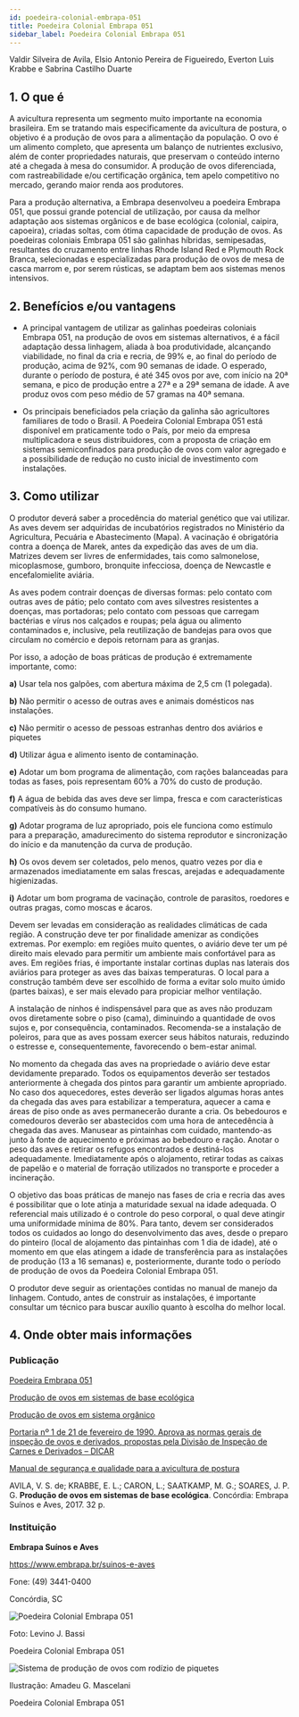 ```yaml
---
id: poedeira-colonial-embrapa-051
title: Poedeira Colonial Embrapa 051
sidebar_label: Poedeira Colonial Embrapa 051
---
```


<div className="center-textArticle">Valdir Silveira de Avila, Elsio Antonio Pereira de Figueiredo, Everton Luis Krabbe e Sabrina Castilho Duarte</div>

## **1. O que é**

A avicultura representa um segmento muito importante na
economia brasileira. Em se tratando mais especificamente da
avicultura de postura, o objetivo é a produção de ovos para a
alimentação da população. O ovo é um alimento completo, que
apresenta um balanço de nutrientes exclusivo, além de conter
propriedades naturais, que preservam o conteúdo interno até a
chegada à mesa do consumidor. A produção de ovos
diferenciada, com rastreabilidade e/ou certificação orgânica, tem
apelo competitivo no mercado, gerando maior renda aos
produtores.

Para a produção alternativa, a Embrapa desenvolveu a poedeira
Embrapa 051, que possui grande potencial de utilização, por
causa da melhor adaptação aos sistemas orgânicos e de base
ecológica (colonial, caipira, capoeira), criadas soltas, com ótima
capacidade de produção de ovos. As poedeiras coloniais
Embrapa 051 são galinhas híbridas, semipesadas, resultantes
do cruzamento entre linhas Rhode Island Red e Plymouth Rock
Branca, selecionadas e especializadas para produção de ovos
de mesa de casca marrom e, por serem rústicas, se adaptam
bem aos sistemas menos intensivos.

## **2. Benefícios e/ou vantagens**

- A principal vantagem de utilizar as galinhas poedeiras
  coloniais Embrapa 051, na produção de ovos em sistemas
  alternativos, é a fácil adaptação dessa linhagem, aliada à boa
  produtividade, alcançando viabilidade, no final da cria e recria,
  de 99% e, ao final do período de produção, acima de 92%, com 90 semanas de idade. O esperado, durante o período de
  postura, é até 345 ovos por ave, com início na 20ª semana, e
  pico de produção entre a 27ª e a 29ª semana de idade. A ave
  produz ovos com peso médio de 57 gramas na 40ª semana.

- Os principais beneficiados pela criação da galinha são
  agricultores familiares de todo o Brasil. A Poedeira Colonial
  Embrapa 051 está disponível em praticamente todo o País,
  por meio da empresa multiplicadora e seus distribuidores,
  com a proposta de criação em sistemas semiconfinados para
  produção de ovos com valor agregado e a possibilidade de
  redução no custo inicial de investimento com instalações.

## **3. Como utilizar**

O produtor deverá saber a procedência do material genético que
vai utilizar. As aves devem ser adquiridas de incubatórios
registrados no Ministério da Agricultura, Pecuária e
Abastecimento (Mapa). A vacinação é obrigatória contra a
doença de Marek, antes da expedição das aves de um dia.
Matrizes devem ser livres de enfermidades, tais como
salmonelose, micoplasmose, gumboro, bronquite infecciosa,
doença de Newcastle e encefalomielite aviária.

As aves podem contrair doenças de diversas formas: pelo
contato com outras aves de pátio; pelo contato com aves
silvestres resistentes a doenças, mas portadoras; pelo contato
com pessoas que carregam bactérias e vírus nos calçados e
roupas; pela água ou alimento contaminados e, inclusive, pela
reutilização de bandejas para ovos que circulam no comércio e
depois retornam para as granjas.

Por isso, a adoção de boas práticas de produção é extremamente
importante, como:

**a)** Usar tela nos galpões, com abertura máxima de 2,5 cm
(1 polegada).

**b)** Não permitir o acesso de outras aves e animais domésticos
nas instalações.

**c)** Não permitir o acesso de pessoas estranhas dentro dos
aviários e piquetes

**d)** Utilizar água e alimento isento de contaminação.

**e)** Adotar um bom programa de alimentação, com rações
balanceadas para todas as fases, pois representam 60% a
70% do custo de produção.

**f)** A água de bebida das aves deve ser limpa, fresca e com
características compatíveis às do consumo humano.

**g)** Adotar programa de luz apropriado, pois ele funciona como
estímulo para a preparação, amadurecimento do sistema
reprodutor e sincronização do início e da manutenção da
curva de produção.

**h)** Os ovos devem ser coletados, pelo menos, quatro vezes por
dia e armazenados imediatamente em salas frescas, arejadas
e adequadamente higienizadas.

**i)** Adotar um bom programa de vacinação, controle de
parasitos, roedores e outras pragas, como moscas e ácaros.

Devem ser levadas em consideração as realidades climáticas de
cada região. A construção deve ter por finalidade amenizar as
condições extremas. Por exemplo: em regiões muito quentes, o
aviário deve ter um pé direito mais elevado para permitir um
ambiente mais confortável para as aves. Em regiões frias, é
importante instalar cortinas duplas nas laterais dos aviários para
proteger as aves das baixas temperaturas. O local para a
construção também deve ser escolhido de forma a evitar solo
muito úmido (partes baixas), e ser mais elevado para propiciar
melhor ventilação.

A instalação de ninhos é indispensável para que as aves não
produzam ovos diretamente sobre o piso (cama), diminuindo a
quantidade de ovos sujos e, por consequência, contaminados.
Recomenda-se a instalação de poleiros, para que as aves
possam exercer seus hábitos naturais, reduzindo o estresse e,
consequentemente, favorecendo o bem-estar animal.

No momento da chegada das aves na propriedade o aviário deve
estar devidamente preparado. Todos os equipamentos deverão
ser testados anteriormente à chegada dos pintos para garantir
um ambiente apropriado. No caso dos aquecedores, estes
deverão ser ligados algumas horas antes da chegada das aves
para estabilizar a temperatura, aquecer a cama e áreas de piso
onde as aves permanecerão durante a cria. Os bebedouros e
comedouros deverão ser abastecidos com uma hora de
antecedência à chegada das aves. Manusear as pintainhas com
cuidado, mantendo-as junto à fonte de aquecimento e próximas
ao bebedouro e ração. Anotar o peso das aves e retirar os
refugos encontrados e destiná-los adequadamente.
Imediatamente após o alojamento, retirar todas as caixas de
papelão e o material de forração utilizados no transporte e
proceder a incineração.

O objetivo das boas práticas de manejo nas fases de cria e recria
das aves é possibilitar que o lote atinja a maturidade sexual na
idade adequada. O referencial mais utilizado é o controle do peso
corporal, o qual deve atingir uma uniformidade mínima de 80%.
Para tanto, devem ser considerados todos os cuidados ao longo
do desenvolvimento das aves, desde o preparo do pinteiro (local
de alojamento das pintainhas com 1 dia de idade), até o momento
em que elas atingem a idade de transferência para as instalações
de produção (13 a 16 semanas) e, posteriormente, durante todo o
período de produção de ovos da Poedeira Colonial Embrapa 051.

O produtor deve seguir as orientações contidas no manual de
manejo da linhagem. Contudo, antes de construir as instalações,
é importante consultar um técnico para buscar auxílio quanto à
escolha do melhor local.

## **4. Onde obter mais informações**

### Publicação

[Poedeira Embrapa 051](https://bit.ly/395Jeax)

[Produção de ovos em sistemas de base ecológica](https://bit.ly/2Sbp8Vu)

[Produção de ovos em sistema orgânico](https://bit.ly/2umRPqP)

[Portaria nº 1 de 21 de fevereiro de 1990. Aprova as normas gerais de inspeção de ovos e derivados, propostas pela Divisão de Inspeção de Carnes e Derivados – DICAR](https://bit.ly/2VOClp2)

[Manual de segurança e qualidade para a avicultura de postura](https://bit.ly/2RYHyKz)

AVILA, V. S. de; KRABBE, E. L.; CARON, L.; SAATKAMP, M. G.;
SOARES, J. P. G. **Produção de ovos em sistemas de base
ecológica**. Concórdia: Embrapa Suínos e Aves, 2017. 32 p.

### Instituição

**Embrapa Suínos e Aves**

https://www.embrapa.br/suinos-e-aves

Fone: (49) 3441-0400

Concórdia, SC

![Poedeira Colonial Embrapa 051](./img/docs/23_poedeira/FOTO_01.jpg)

Foto: Levino J. Bassi

<div className="center-textImage">
Poedeira Colonial Embrapa 051
</div>

![Sistema de produção de ovos com rodízio de piquetes](./img/docs/23_poedeira/FOTO_02H.jpg)

Ilustração: Amadeu G. Mascelani

<div className="center-textImage">
Poedeira Colonial Embrapa 051
</div>
